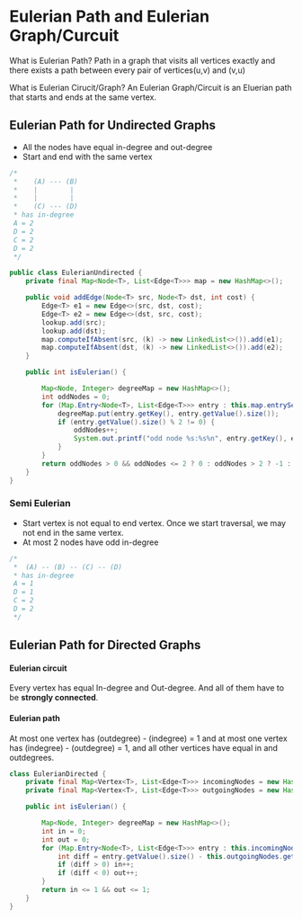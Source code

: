 # Eulerian Path and Eulerian Graph/Curcuit

What is Eulerian Path?
Path in a graph that visits all vertices exactly and there exists a path between every pair of vertices(u,v) and (v,u)

What is Eulerian Cirucit/Graph?
An Eulerian Graph/Circuit is an Eluerian path that starts and ends at the same vertex.

## Eulerian Path for Undirected Graphs

- All the nodes have equal in-degree and out-degree
- Start and end with the same vertex

```java
/*
 *    (A) --- (B)
 *    |        |
 *    |        |
 *    (C) --- (D)
 * has in-degree
 A = 2
 D = 2
 C = 2
 D = 2
 */

public class EulerianUndirected {
    private final Map<Node<T>, List<Edge<T>>> map = new HashMap<>();

    public void addEdge(Node<T> src, Node<T> dst, int cost) {
        Edge<T> e1 = new Edge<>(src, dst, cost);
        Edge<T> e2 = new Edge<>(dst, src, cost);
        lookup.add(src);
        lookup.add(dst);
        map.computeIfAbsent(src, (k) -> new LinkedList<>()).add(e1);
        map.computeIfAbsent(dst, (k) -> new LinkedList<>()).add(e2);
    }

    public int isEulerian() {

        Map<Node, Integer> degreeMap = new HashMap<>();
        int oddNodes = 0;
        for (Map.Entry<Node<T>, List<Edge<T>>> entry : this.map.entrySet()) {
            degreeMap.put(entry.getKey(), entry.getValue().size());
            if (entry.getValue().size() % 2 != 0) {
                oddNodes++;
                System.out.printf("odd node %s:%s%n", entry.getKey(), entry.getValue().size());
            }
        }
        return oddNodes > 0 && oddNodes <= 2 ? 0 : oddNodes > 2 ? -1 : 1;
    }
}
```

### Semi Eulerian

- Start vertex is not equal to end vertex. Once we start traversal, we may not end in the same vertex.
- At most 2 nodes have odd in-degree

```java
/*
 *  (A) -- (B) -- (C) -- (D)
 * has in-degree
 A = 1
 D = 1
 C = 2
 D = 2
 */
```

## Eulerian Path for Directed Graphs

#### Eulerian circuit 
Every vertex has equal In-degree and Out-degree. And all of them have to be **strongly connected**.

#### Eulerian path 
At most one vertex has (outdegree) - (indegree) = 1 and at most one vertex has (indegree) - (outdegree) = 1, and all other vertices have equal in and outdegrees.

```java
class EulerianDirected {
    private final Map<Vertex<T>, List<Edge<T>>> incomingNodes = new HashMap<>();
    private final Map<Vertex<T>, List<Edge<T>>> outgoingNodes = new HashMap<>();

    public int isEulerian() {

        Map<Node, Integer> degreeMap = new HashMap<>();
        int in = 0;
        int out = 0;
        for (Map.Entry<Node<T>, List<Edge<T>>> entry : this.incomingNodes.entrySet()) {
            int diff = entry.getValue().size() - this.outgoingNodes.get(entry.getkey());
            if (diff > 0) in++;
            if (diff < 0) out++;
        }
        return in <= 1 && out <= 1;
    }
}
```

